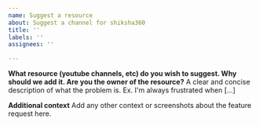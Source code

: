 ```yaml
---
name: Suggest a resource
about: Suggest a channel for shiksha360
title: ''
labels: ''
assignees: ''

---
```


**What resource (youtube channels, etc) do you wish to suggest. Why should we add it. Are you the owner of the resource?**
A clear and concise description of what the problem is. Ex. I'm always frustrated when [...]

**Additional context**
Add any other context or screenshots about the feature request here.
